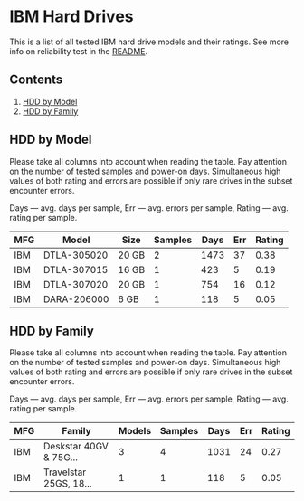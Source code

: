 IBM Hard Drives
===============

This is a list of all tested IBM hard drive models and their ratings. See more
info on reliability test in the [README](https://github.com/linuxhw/SMART).

Contents
--------

1. [ HDD by Model  ](#hdd-by-model)
2. [ HDD by Family ](#hdd-by-family)

HDD by Model
------------

Please take all columns into account when reading the table. Pay attention on the
number of tested samples and power-on days. Simultaneous high values of both rating
and errors are possible if only rare drives in the subset encounter errors.

Days   — avg. days per sample,
Err    — avg. errors per sample,
Rating — avg. rating per sample.

| MFG       | Model              | Size   | Samples | Days  | Err   | Rating |
|-----------|--------------------|--------|---------|-------|-------|--------|
| IBM       | DTLA-305020        | 20 GB  | 2       | 1473  | 37    | 0.38   |
| IBM       | DTLA-307015        | 16 GB  | 1       | 423   | 5     | 0.19   |
| IBM       | DTLA-307020        | 20 GB  | 1       | 754   | 16    | 0.12   |
| IBM       | DARA-206000        | 6 GB   | 1       | 118   | 5     | 0.05   |

HDD by Family
-------------

Please take all columns into account when reading the table. Pay attention on the
number of tested samples and power-on days. Simultaneous high values of both rating
and errors are possible if only rare drives in the subset encounter errors.

Days   — avg. days per sample,
Err    — avg. errors per sample,
Rating — avg. rating per sample.

| MFG       | Family                 | Models | Samples | Days  | Err   | Rating |
|-----------|------------------------|--------|---------|-------|-------|--------|
| IBM       | Deskstar 40GV & 75G... | 3      | 4       | 1031  | 24    | 0.27   |
| IBM       | Travelstar 25GS, 18... | 1      | 1       | 118   | 5     | 0.05   |
